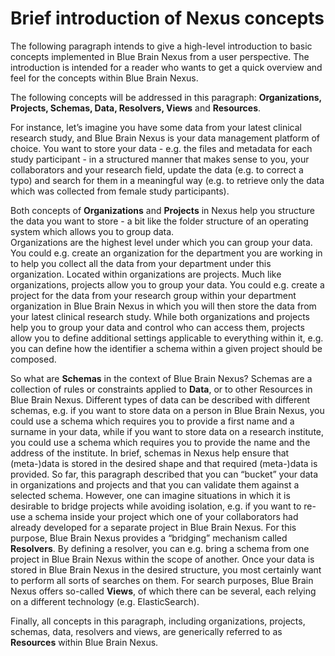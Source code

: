 # Brief introduction of Nexus concepts

The following paragraph intends to give a high-level introduction to basic concepts implemented in 
Blue Brain Nexus from a user perspective. The introduction is intended for a reader who wants to get a quick 
overview and feel for the concepts within Blue Brain Nexus.

The following concepts will be addressed in this paragraph: **Organizations, Projects, Schemas, Data, Resolvers, Views** and **Resources**.

For instance, let’s imagine you have some data from your latest clinical research study, and Blue Brain Nexus is your data management platform of choice. You want to store your data - e.g. the files and metadata for each study participant - in a structured manner that makes sense to you, your collaborators and your research field, update the data (e.g. to correct a typo) and search for them in a meaningful way (e.g. to retrieve only the data which was collected from female study participants). 

Both concepts of **Organizations** and **Projects** in Nexus help you structure the data you want to 
store - a bit like the folder structure of an operating system which allows you to group data.  
Organizations are the highest level under which you can group your data. You could e.g. create an organization for the 
department you are working in to help you collect all the data from your department under this organization. 
Located within organizations are projects. Much like organizations, projects allow you to group your data. 
You could e.g. create a project for the data from your research group within your department organization in 
Blue Brain Nexus in which you will then store the data from your latest clinical research study. While both 
organizations and projects help you to group your data and control who can access them, projects allow you to 
define additional settings applicable to everything within it, e.g. you can define how the identifier a 
schema within a given project should be composed.

So what are **Schemas** in the context of Blue Brain Nexus? Schemas are a collection of rules or constraints applied to **Data**, or to other Resources in Blue Brain Nexus. Different types of data can be described with different schemas, e.g. if you want to store data on a person in Blue Brain Nexus, you could use a schema which requires you to provide a first name and a surname in your data, while if you want to store data on a research institute, you could use a schema which requires you to provide the name and the address of the institute. In brief, schemas in Nexus help ensure that (meta-)data is stored in the desired shape and that required (meta-)data is provided. So far, this paragraph described that you can “bucket” your data in 
organizations and projects and that you can validate them against a selected schema. However, one can imagine 
situations in which it is desirable to bridge projects while avoiding isolation, e.g. if you want to re-use a 
schema inside your project which one of your collaborators had already developed for a separate project in Blue 
Brain Nexus. For this purpose, Blue Brain Nexus provides a “bridging” mechanism called **Resolvers**. By defining a 
resolver, you can e.g. bring a schema from one project in Blue Brain Nexus within the scope of another. Once your 
data is stored in Blue Brain Nexus in the desired structure, you most certainly want to perform all sorts of 
searches on them. For search purposes, Blue Brain Nexus offers so-called **Views**, of which there can be several, 
each relying on a different technology (e.g. ElasticSearch). 

Finally, all concepts in this paragraph, including organizations, projects, schemas, data, resolvers and views, are generically referred to as **Resources** within Blue Brain Nexus.
